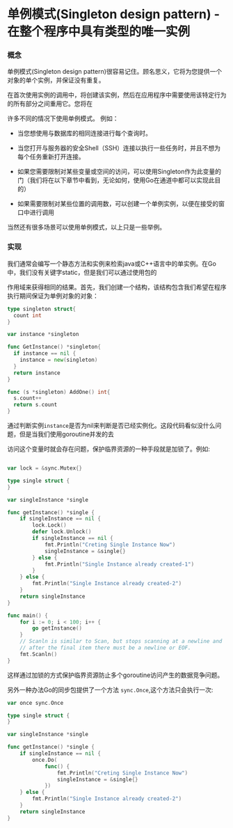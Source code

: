 # 单例模式(Singleton design pattern) -在整个程序中具有类型的唯一实例

### 概念

单例模式(Singleton design pattern)很容易记住。顾名思义，它将为您提供一个对象的单个实例，并保证没有重复。

在首次使用实例的调用中，将创建该实例，然后在应用程序中需要使用该特定行为的所有部分之间重用它。您将在

许多不同的情况下使用单例模式。 例如：

* 当您想使用与数据库的相同连接进行每个查询时。

* 当您打开与服务器的安全Shell（SSH）连接以执行一些任务时，并且不想为每个任务重新打开连接。

* 如果您需要限制对某些变量或空间的访问，可以使用Singleton作为此变量的门（我们将在以下章节中看到，无论如何，使用Go在通道中都可以实现此目的）

* 如果需要限制对某些位置的调用数，可以创建一个单例实例，以便在接受的窗口中进行调用

当然还有很多场景可以使用单例模式，以上只是一些举例。

### 实现

我们通常会编写一个静态方法和实例来检索java或C++语言中的单实例。在Go中，我们没有关键字static，但是我们可以通过使用包的

作用域来获得相同的结果。首先，我们创建一个结构，该结构包含我们希望在程序执行期间保证为单例对象的对象：

```go
type singleton struct{
  count int
}

var instance *singleton

func GetInstance() *singleton{
  if instance == nil {
    instance = new(singleton)
  }
  return instance
}

func (s *singleton) AddOne() int{
  s.count++
  return s.count
}
```

通过判断实例`instance`是否为nil来判断是否已经实例化。这段代码看似没什么问题，但是当我们使用goroutine并发的去

访问这个变量时就会存在问题，保护临界资源的一种手段就是加锁了。例如:

```go

var lock = &sync.Mutex{}

type single struct {
}

var singleInstance *single

func getInstance() *single {
    if singleInstance == nil {
        lock.Lock()
        defer lock.Unlock()
        if singleInstance == nil {
            fmt.Println("Creting Single Instance Now")
            singleInstance = &single{}
        } else {
            fmt.Println("Single Instance already created-1")
        }
    } else {
        fmt.Println("Single Instance already created-2")
    }
    return singleInstance
}

func main() {
    for i := 0; i < 100; i++ {
        go getInstance()
    }
    // Scanln is similar to Scan, but stops scanning at a newline and
    // after the final item there must be a newline or EOF.
    fmt.Scanln()
}
```

这样通过加锁的方式保护临界资源防止多个goroutine访问产生的数据竞争问题。

另外一种办法Go的同步包提供了一个方法 `sync.Once`,这个方法只会执行一次:

```go
var once sync.Once

type single struct {
}

var singleInstance *single

func getInstance() *single {
    if singleInstance == nil {
        once.Do(
            func() {
                fmt.Println("Creting Single Instance Now")
                singleInstance = &single{}
            })
    } else {
        fmt.Println("Single Instance already created-2")
    }
    return singleInstance
}
```
